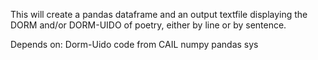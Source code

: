 This will create a pandas dataframe and an output textfile displaying the DORM and/or DORM-UIDO of poetry, either by line or by sentence. 

Depends on:
Dorm-Uido code from CAIL
numpy
pandas
sys
